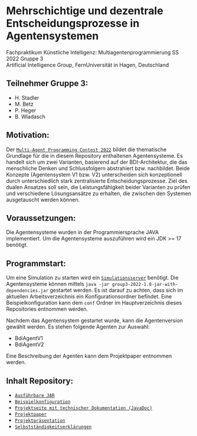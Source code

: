 # Mehrschichtige und dezentrale Entscheidungsprozesse in Agentensystemen
Fachpraktikum Künstliche Intelligenz: Multiagentenprogrammierung SS 2022
Gruppe 3 \
Artificial Intelligence Group, FernUniversität in Hagen, Deutschland

## Teilnehmer Gruppe 3:
- H. Stadler
- M. Betz
- P. Heger
- B. Wladasch

## Motivation:
Der [`Multi-Agent Programming Contest 2022`](https://multiagentcontest.org/) bildet die thematische
Grundlage für die in diesem Repository enthaltenen Agentensysteme. Es handelt
sich um zwei Varianten, basierend auf der BDI-Architektur, die das menschliche Denken und Schlussfolgern abstrahiert bzw. nachbildet. Beide Konzepte (Agentensystem V1 bzw. V2) unterscheiden sich konzeptionell durch unterschiedlich stark zentralisierte
Entscheidungsprozesse. Ziel des dualen Ansatzes soll sein, die Leistungsfähigkeit
beider Varianten zu prüfen und verschiedene Lösungsansätze zu erhalten, die
zwischen den Systemen ausgetauscht werden können.

## Voraussetzungen:
Die Agentensysteme wurden in der Programmiersprache JAVA implementiert.
Um die Agentensysteme auszuführen wird ein JDK >= 17 benötigt. 

## Programmstart:
Um eine Simulation zu starten wird ein [`Simulationsserver`](https://github.com/agentcontest/massim_2022/blob/main/docs/server.md) benötigt.
Die Agentensysteme können mittels `java -jar group3-2022-1.0-jar-with-dependencies.jar` gestartet werden. Es ist darauf zu achten, dass sich im aktuellen Arbeitsverzeichnis ein Konfigurationsordner befindet. Eine Beispielkonfiguration kann dem `conf` Ordner im Hauptverzeichnis dieses Repositories entnommen werden.

Nachdem das Agentensystem gestartet wurde, kann die Agentenversion gewählt werden. Es stehen folgende Agenten zur Auswahl:
- BdiAgentV1
- BdiAgentV2

Eine Beschreibung der Agenten kann dem Projektpaper entnommen werden.

## Inhalt Repository:
- [`Ausführbare JAR`](https://github.com/h1Modeling/ss22_fp_mapc_gruppe3/tree/master/target)
- [`Beispielkonfiguration`](https://github.com/h1Modeling/ss22_fp_mapc_gruppe3/tree/master/)
- [`Projektseite mit technischer Dokumentation (JavaDoc)`](https://github.com/h1Modeling/ss22_fp_mapc_gruppe3/tree/master/target/site/)
- [`Projektpaper`](https://github.com/h1Modeling/ss22_fp_mapc_gruppe3/blob/master/documents/paper/gruppe3.pdf)
- [`Projektpräsentation`](https://github.com/h1Modeling/ss22_fp_mapc_gruppe3/blob/master/documents/presentation/presentation_gruppe3.pdf)
- [`Selbstständigkeitserklärungen`](https://github.com/h1Modeling/ss22_fp_mapc_gruppe3/tree/master/documents/declaration)






